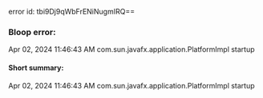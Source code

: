 error id: tbi9Dj9qWbFrENiNugmIRQ==
### Bloop error:

Apr 02, 2024 11:46:43 AM com.sun.javafx.application.PlatformImpl startup
#### Short summary: 

Apr 02, 2024 11:46:43 AM com.sun.javafx.application.PlatformImpl startup